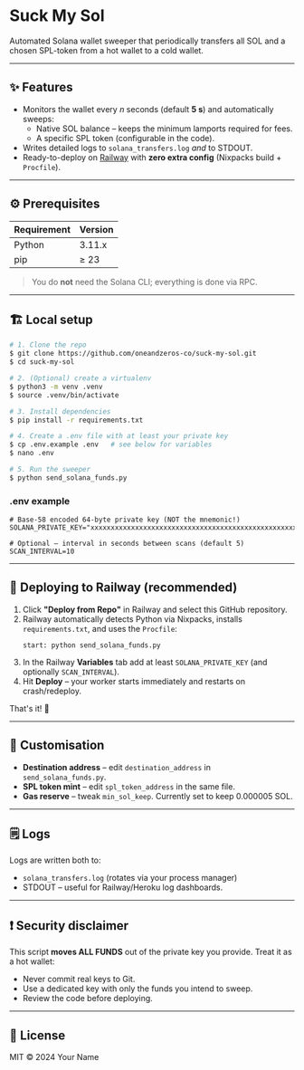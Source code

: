 # Suck My Sol

Automated Solana wallet sweeper that periodically transfers all SOL and a chosen SPL-token from a hot wallet to a cold wallet.

---

## ✨ Features

* Monitors the wallet every *n* seconds (default **5 s**) and automatically sweeps:
  * Native SOL balance – keeps the minimum lamports required for fees.
  * A specific SPL token (configurable in the code).
* Writes detailed logs to `solana_transfers.log` *and* to STDOUT.
* Ready-to-deploy on [Railway](https://railway.app) with **zero extra config** (Nixpacks build + `Procfile`).

---

## ⚙️ Prerequisites

| Requirement | Version |
|-------------|---------|
| Python      | 3.11.x  |
| pip         | ≥ 23    |

> You do **not** need the Solana CLI; everything is done via RPC.

---

## 🏗️ Local setup

```bash
# 1. Clone the repo
$ git clone https://github.com/oneandzeros-co/suck-my-sol.git
$ cd suck-my-sol

# 2. (Optional) create a virtualenv
$ python3 -m venv .venv
$ source .venv/bin/activate

# 3. Install dependencies
$ pip install -r requirements.txt

# 4. Create a .env file with at least your private key
$ cp .env.example .env   # see below for variables
$ nano .env

# 5. Run the sweeper
$ python send_solana_funds.py
```

### .env example

```dotenv
# Base-58 encoded 64-byte private key (NOT the mnemonic!)
SOLANA_PRIVATE_KEY="xxxxxxxxxxxxxxxxxxxxxxxxxxxxxxxxxxxxxxxxxxxxxxxxxxxxxxxxxxxxxxxxxxxxxxxxxxxxxxxxxxxxxxxxxxxxxxxxxxxxxxxxxxxxxxxxxxxxxxxx"

# Optional – interval in seconds between scans (default 5)
SCAN_INTERVAL=10
```

---

## 🚀 Deploying to Railway (recommended)

1. Click **"Deploy from Repo"** in Railway and select this GitHub repository.
2. Railway automatically detects Python via Nixpacks, installs `requirements.txt`, and uses the `Procfile`:
   ```
   start: python send_solana_funds.py
   ```
3. In the Railway **Variables** tab add at least `SOLANA_PRIVATE_KEY` (and optionally `SCAN_INTERVAL`).
4. Hit **Deploy** – your worker starts immediately and restarts on crash/redeploy.

That's it! 🎉

---

## 📝 Customisation

* **Destination address** – edit `destination_address` in `send_solana_funds.py`.
* **SPL token mint** – edit `spl_token_address` in the same file.
* **Gas reserve** – tweak `min_sol_keep`. Currently set to keep 0.000005 SOL.

---

## 🗒️ Logs

Logs are written both to:

* `solana_transfers.log` (rotates via your process manager)
* STDOUT – useful for Railway/Heroku log dashboards.

---

## ❗ Security disclaimer

This script **moves ALL FUNDS** out of the private key you provide. Treat it as a hot wallet:

* Never commit real keys to Git.
* Use a dedicated key with only the funds you intend to sweep.
* Review the code before deploying.

---

## 📄 License

MIT © 2024 Your Name 